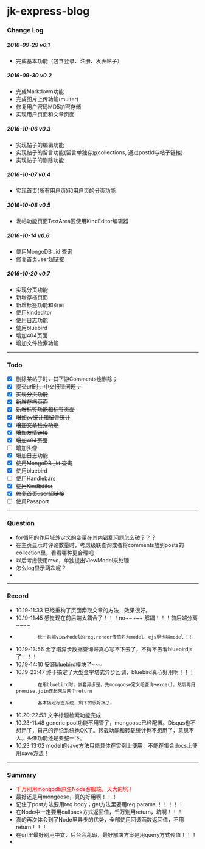 # jk-express-blog

### Change Log
##### 2016-09-29 v0.1
* 完成基本功能（包含登录、注册、发表帖子）

##### 2016-09-30 v0.2
* 完成Markdown功能 
* 完成图片上传功能(multer)
* 修复用户密码MD5加密存储
* 实现用户页面和文章页面

##### 2016-10-06 v0.3
* 实现帖子的编辑功能
* 实现帖子的留言功能(留言单独存放collections,  通过postId与帖子链接)
* 实现帖子的删除功能

##### 2016-10-07 v0.4
* 实现首页(所有用户页)和用户页的分页功能

##### 2016-10-08 v0.5
* 发帖功能页面TextArea区使用KindEditor编辑器

##### 2016-10-14 v0.6
* 使用MongoDB _id 查询
* 修复首页user超链接

##### 2016-10-20 v0.7
* 实现分页功能
* 新增存档页面
* 新增标签功能和页面
* 使用kindeditor
* 使用日志功能
* 使用bluebird
* 增加404页面
* 增加文件检索功能

----
### Todo
- [x] ~~删除某帖子时，其下游Comments也删除；~~
- [x] ~~提交url时，中文报错问题；~~
- [x] ~~实现分页功能~~
- [x] ~~新增存档页面~~
- [x] ~~新增标签功能和标签页面~~
- [x] ~~增加pv统计和留言统计~~
- [x] ~~增加文章检索功能~~
- [x] ~~增加友情链接~~
- [x] ~~增加404页面~~
- [ ] 增加头像
- [x] ~~增加日志功能~~
- [x] ~~使用MongoDB _id 查询~~
- [x] ~~使用bluebird~~
- [ ] 使用Handlebars
- [x] ~~使用KindEditor~~
- [x] ~~修复首页user超链接~~
- [ ] 使用Passport

----
### Question
* for循环的作用域外定义的变量在其内错乱问题怎么破？？？
* 在主页显示时评论数量时，考虑级联查询或者将comments放到posts的collection里，看看哪种更合理吧
* 以后考虑使用mvc，单独提出ViewModel来处理
* 怎么log显示两次呢？
* 
----
### Record
* 10.19-11:33 已经重构了页面索取文章的方法，效果很好。
* 10.19-11:45 感觉现在前后端太耦合了！！！no~~~~~ 解耦！！！前后端分离~~~~
*             统一前端viewModel的req.render传值名为model，ejs里也叫model！！
* 10.19-13:56 金字塔异步数据查询哥真心写不下去了，不得不去看bluebirdjs了！！！
* 10.19-14:10 安装bluebird模块了~~~
* 10.19-23:47 终于搞定了大型金字塔式异步回调，bluebird真心好用啊！！！
*             在用bluebird时，嵌套异步是，先mongoose定义哈查询+exce()，然后再用promise.join连起来后两个return 
*             基本搞定标签系统，剩下的很好搞了。
* 10.20-22:53 文字标题检索功能完成
* 10.23-11:48 generic pool功能不用管了，mongoose已经配置。Disqus也不想用了，自己的评论系统也OK了。转载功能和转载统计也不想用了，意思不大。头像功能还是要整一下。
* 10.23:13:02 model的save方法只能具体在实例上使用，不能在集合docs上使用save方法！
----
### Summary
* <font color="#FF0000">千万别用mongodb原生Node客服端，天大的坑！</font>
* 最好还是用mongoose，真的好用啊！！！
* 记住了post方法要用req.body；get方法里要用req.params ！！！！！
* 在Node中一定要用callback方式返回值，千万别用return，坑啊！！！
* 真的再次体会到了Node里异步的优势，全部使用回调函数返回值，不用return！！！
* 在url里最好别用中文，后台会乱码，最好解决方案是用query方式传值！！！
* 